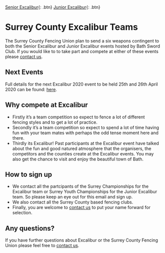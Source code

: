 [Senior Excalibur](./senior_excalibur){: .btn}
[Junior Excalibur](./junior_excalibur){: .btn}

# Surrey County Excalibur Teams

The Surrey County Fencing Union plan to send a six weapons contingent to both the Senior Excalibur and Junior Excalibur events hosted by Bath Sword Club. If you would like to to take part and compete at either of these events please [contact us](./contact).

## Next Events

Full details for the next Excalibur 2020 event to be held 25th and 26th April 2020 can be found: [here](./senior_excalibur).

## Why compete at Excalibur
- Firstly it’s a team competition so expect to fence a lot of different fencing styles and to get a lot of practice. 
- Secondly it’s a team competition so expect to spend a lot of time having fun with your team mates with perhaps the odd tense moment here and there.
- Thirdly its Excalibur! Past participants at the Excalibur event have talked about the fun and good natured atmosphere that the organisers, the competitors and the counties create at the Excalibur events. You may also get the chance to visit and enjoy the beautiful town of Bath.

## How to sign up
- We contact all the partcipants of the Surrey Championships for the Excalibur team or Surrey Youth Championships for the Junior Excalibur team. So please keep an eye out for this email and sign up.
- We also contact all the Surrey County based fencing clubs.
- Finally, you are welcome to [contact us](./contact) to put your name forward for selection.

## Any questions?
If you have further questions about Excalibur or the Surrey County Fencing Union please feel free to [contact us](./contact).
